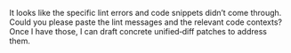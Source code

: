 It looks like the specific lint errors and code snippets didn’t come through. Could you please paste the lint messages and the relevant code contexts? Once I have those, I can draft concrete unified‑diff patches to address them.